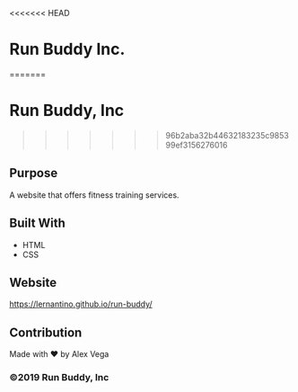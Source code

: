 <<<<<<< HEAD
# Run Buddy Inc.
=======
# Run Buddy, Inc
>>>>>>> 96b2aba32b44632183235c985399ef3156276016

## Purpose
A website that offers fitness training services. 

## Built With
* HTML
* CSS

## Website
https://lernantino.github.io/run-buddy/

## Contribution
Made with ❤️ by Alex Vega

### ©️2019 Run Buddy, Inc 
